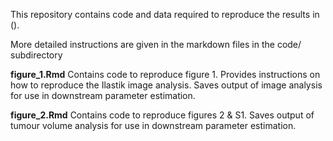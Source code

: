 This repository contains code and data required to reproduce the results in ().

More detailed instructions are given in the markdown files in the code/ subdirectory

**figure_1.Rmd** Contains code to reproduce figure 1. Provides instructions on how to reproduce the Ilastik image analysis. Saves output of image analysis for use in downstream parameter estimation.

**figure_2.Rmd** Contains code to reproduce figures 2 & S1. Saves output of tumour volume analysis for use in downstream parameter estimation.
